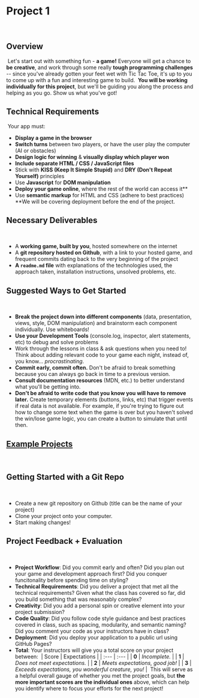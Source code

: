 # Project 1
​
## Overview
​
Let's start out with something fun - **a game!**
​
Everyone will get a chance to **be creative**, and work through some really **tough programming challenges** -- since you've already gotten your feet wet with Tic Tac Toe, it's up to you to come up with a fun and interesting game to build.
​
**You will be working individually for this project**, but we'll be guiding you along the process and helping as you go. Show us what you've got!
​
## Technical Requirements
​
Your app must:
​
* **Display a game in the browser**
* **Switch turns** between two players, or have the user play the computer \(AI or obstacles\)
* **Design logic for winning** & **visually display which player won**
* **Include separate HTML / CSS / JavaScript files**
* Stick with **KISS \(Keep It Simple Stupid\)** and **DRY \(Don't Repeat Yourself\)** principles
* Use **Javascript** for **DOM manipulation**
* **Deploy your game online**, where the rest of the world can access it\*\*
* Use **semantic markup** for HTML and CSS \(adhere to best practices\)
​
\*\*We will be covering deployment before the end of the project.
​
## Necessary Deliverables
​
* A **working game, built by you**, hosted somewhere on the internet
* A **git repository hosted on Github**, with a link to your hosted game, and frequent commits dating back to the very beginning of the project
* **A `readme.md` file** with explanations of the technologies used, the approach taken, installation instructions, unsolved problems, etc.
​
## Suggested Ways to Get Started
​
* **Break the project down into different components** \(data, presentation, views, style, DOM manipulation\) and brainstorm each component individually. Use whiteboards!
* **Use your Development Tools** \(console.log, inspector, alert statements, etc\) to debug and solve problems
* Work through the lessons in class & ask questions when you need to! Think about adding relevant code to your game each night, instead of, you know... _procrastinating_.
* **Commit early, commit often.** Don't be afraid to break something because you can always go back in time to a previous version.
* **Consult documentation resources** \(MDN, etc.\) to better understand what you'll be getting into.
* **Don't be afraid to write code that you know you will have to remove later.** Create temporary elements \(buttons, links, etc\) that trigger events if real data is not available. For example, if you're trying to figure out how to change some text when the game is over but you haven't solved the win/lose game logic, you can create a button to simulate that until then.
​
## [Example Projects](https://romebell.gitbook.io/sei-1019/projects/past-projects/project1)
​
## Getting Started with a Git Repo
​
* Create a new git repository on Github \(title can be the name of your project\)
* Clone your project onto your computer.
* Start making changes!
​
## Project Feedback + Evaluation
​
* **Project Workflow**: Did you commit early and often? Did you plan out your game and development approach first? Did you conquer funcitonality before spending time on styling?
* **Technical Requirements**: Did you deliver a project that met all the technical requirements? Given what the class has covered so far, did you build something that was reasonably complex?
* **Creativity**: Did you add a personal spin or creative element into your project submission?
* **Code Quality**: Did you follow code style guidance and best practices covered in class, such as spacing, modularity, and semantic naming? Did you comment your code as your instructors have in class?
* **Deployment**: Did you deploy your application to a public url using GitHub Pages?
* **Total**: Your instructors will give you a total score on your project between:
​
| Score | Expectations |
| :--- | :--- |
| **0** | _Incomplete._ |
| **1** | _Does not meet expectations._ |
| **2** | _Meets expectations, good job!_ |
| **3** | _Exceeds expectations, you wonderful creature, you!_ |
​
This will serve as a helpful overall gauge of whether you met the project goals, but **the more important scores are the individual ones** above, which can help you identify where to focus your efforts for the next project!